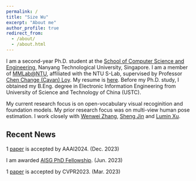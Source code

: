 ```yaml
---
permalink: /
title: "Size Wu"
excerpt: "About me"
author_profile: true
redirect_from: 
  - /about/
  - /about.html
---
```

I am a second-year Ph.D. student at the [School of Computer Science and Engineering](http://scse.ntu.edu.sg/Pages/Home.aspx), Nanyang Technological University, Singapore. I am a member of [MMLab@NTU](https://www.mmlab-ntu.com/), affiliated with the NTU S-Lab, supervised by Professor [Chen Change (Cavan) Loy](http://personal.ie.cuhk.edu.hk/~ccloy/). My resume is [here](/files/wusize_cv.pdf). Before my Ph.D. study, I obtained my B.Eng. degree in Electronic Information Engineering from University of Science and Technology of China (USTC).

My current research focus is on open-vocabulary visual recoginition and foundation models. My prior research focus was on multi-view human pose estimation. I work closely with [Wenwei Zhang](http://zhangwenwei.cn/), [Sheng Jin](https://jin-s13.github.io/) and [Lumin Xu](https://github.com/luminxu).


Recent News
------------------------
1 [paper](https://arxiv.org/pdf/2312.11376.pdf) is accepted by AAAI2024. (Dec. 2023)

I am awarded [AISG PhD Fellowship](https://aisingapore.org/research/phd-fellowship-programme/). (Jun. 2023)

1 [paper](https://arxiv.org/pdf/2302.13996.pdf) is accepted by CVPR2023. (Mar. 2023)
